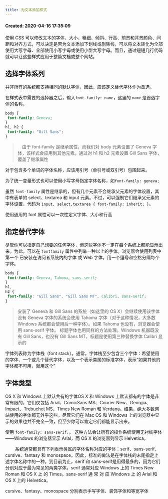 ```yaml
---
title: 为文本添加样式
---
```


#### Created: 2020-04-16 17:35:09

使用 CSS 可以修改文本的字体、大小、粗细、倾斜、行高、前景和背景颜色、间距和对齐方式，可以决定是否为文本添加下划线或删除线，可以将文本转化为全部使用大写字母、全部使用小写字母或使用小型大写字母。而且，通过短短几行代码就可以让这些样式应用于整篇文档或整个网站。

## 选择字体系列

并非所有的系统都支持相同的默认字体，因此，应该定义替代字体作为备选。

在样式表中需要的选择器之后，输入`font-family: name`，这里的 `name` 是首选字体的名称，

```css
body {
 font-family: Geneva;
}
h1, h2 {
 font-family: "Gill Sans";
}
```

>　由于 font-family 是继承属性，而我们对 body 元素设置了 Geneva 字体，该样式会应用到其他元素。通过对 h1 和 h2 元素设置 Gill Sans 字体，覆盖了继承属性

对于包含多个单词的字体名称，应该用引号（单引号或双引号）包围起来。

为了统一变量形式也可以使用小写字母指定字体名称，如`font-family: geneva;`

虽然 `font-family` 属性是继承的，但有几个元素不会继承父元素的字体设置，其中有表单的 select、textarea 和 input 元素。不过，可以强制它们继承父元素的字体设置，代码为 `input, select,textarea { font-family: inherit; }`。

使用通用的 font 属性可以一次性定义字体、大小和行高

## 指定替代字体

尽管你可以指定自己想要的任何字体，但这些字体不一定在每个系统上都能显示出
来。为此，可以在 `fontfamily` 属性中列举一种以上的字体。浏览器会使用列表中第一个
已安装在访问者系统内的字体 或 Web 字体。用一个逗号和空格分隔每个字体。

```css
body {
 font-family: Geneva, Tahoma, sans-serif;
}
h1,
h2 {
 font-family: "Gill Sans", "Gill Sans MT", Calibri, sans-serif;
}
```

>安装了 Geneva 和 Gill Sans 的系统（如这里的 OS X）会继续使用该字体
没有 Geneva 字体的系统会使用 Tahoma 字体（对于这种情况，大多数 Windows 系统都会使用后一种字体）。如果 Tahoma 也没有，浏览器会使用 sans-serif 字体。
标题字体也用同样的方法处理。Windows 机器既没有 Gill Sans，也没有 Gill Sans MT，标题是使用第三种替换字体 Calibri 显示的

字体列表称为字体栈（font stack）。通常，字体栈至少包含三个字体：希望使用的字体、一个或几个替代字体，以及一个表示类属的标准字体，表示“如果其他的字体都不可用，就用这个”


## 字体类型

OS X 和 Windows 上默认共有的字体OS X 和 Windows 上默认都有的字体是非常有限的，它们仅包括 Arial、ComicSans MS、Courier New、Georgia、Impact、Trebuchet MS、Times New Roman 和 Verdana。结果，绝大多数网站使用的字体都无外乎这些。尽管它们在 Mac OS 和 Windows 上的浏览器中显示的效果也并不完全一致，但至少你可以肯定它们都能显示出来。

使用 `font-family: sans-serif;`。 这种方法会让所有的操作系统使用无衬线字体——Windows 的浏览器显示 Arial，而 OS X 的浏览器则显示 Helvetica。

$\qquad$系统通常都具有下列表示类属的字体名称对应的字体：serif、sans-serif、cursive、fantasy 和 monospace。因此，标准的做法是在字体栈的末尾指定上述字体名称中的一种。到目前为止，serif 和 sans-serif是用得最多的，因为它们分别对应于最为常见的两类字体。serif 通常对应 Windows 上的 Times New Roman 和 OS X 上 的 Times。sans-serif 通 常 对 应 Windows 上 的 Arial 和OS X 上的 Helvetica。

cursive、fantasy、monospace 分别表示手写字体、装饰字体和等宽字体

